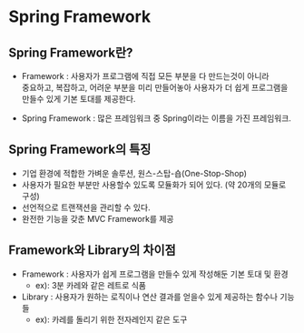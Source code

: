 Spring Framework
================

Spring Framework란?
-------------------
* Framework : 사용자가 프로그램에 직접 모든 부분을 다 만드는것이 아니라     
중요하고, 복잡하고, 어려운 부분을 미리 만들어놓아 사용자가 더 쉽게 프로그램을 만들수 있게    기본 토대를 제공한다.    

* Spring Framework : 많은 프레임워크 중 Spring이라는 이름을 가진 프레임워크.

Spring Framework의 특징
-----------------------
* 기업 환경에 적합한 가벼운 솔루션, 원스-스탑-숍(One-Stop-Shop)    
* 사용자가 필요한 부분만 사용할수 있도록 모듈화가 되어 있다. (약 20개의 모듈로 구성)    
* 선언적으로 트랜잭션을 관리할 수 있다.      
* 완전한 기능을 갖춘 MVC Framework를 제공      


Framework와 Library의 차이점
-----------------------
* Framework : 사용자가 쉽게 프로그램을 만들수 있게 작성해둔 기본 토대 및 환경     
	* ex): 3분 카레와 같은 레트로 식품     
* Library : 사용자가 원하는 로직이나 연산 결과를 얻을수 있게 제공하는 함수나 기능들    
	* ex): 카레를 돌리기 위한 전자레인지 같은 도구     